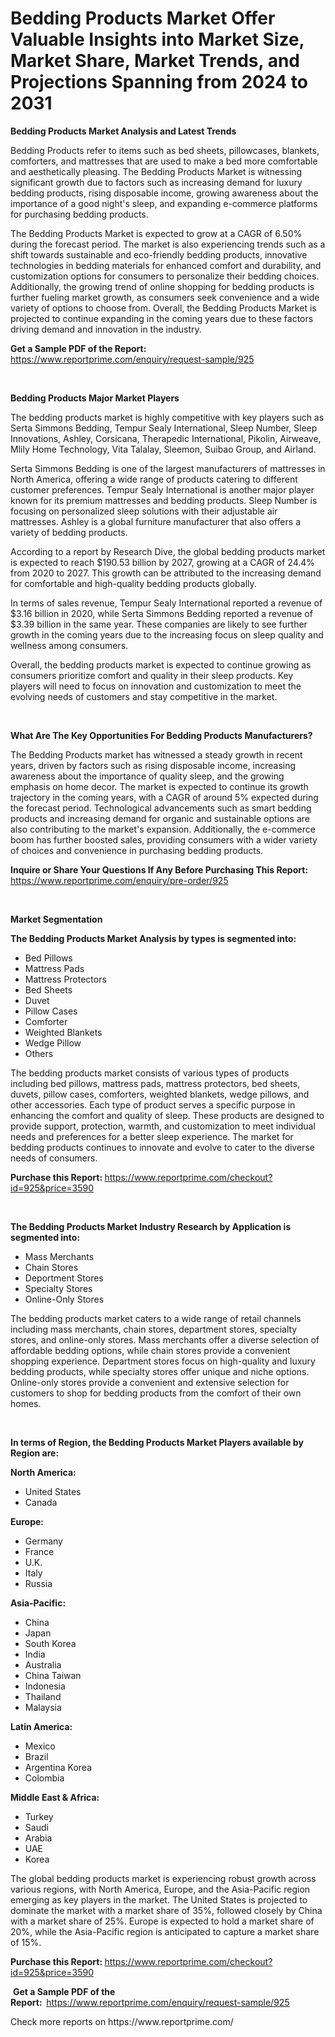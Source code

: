 <p><h1>Bedding Products Market Offer Valuable Insights into Market Size, Market Share, Market Trends, and Projections Spanning from 2024 to 2031</h1></p><p><strong>Bedding Products Market Analysis and Latest Trends</strong></p>
<p><p>Bedding Products refer to items such as bed sheets, pillowcases, blankets, comforters, and mattresses that are used to make a bed more comfortable and aesthetically pleasing. The Bedding Products Market is witnessing significant growth due to factors such as increasing demand for luxury bedding products, rising disposable income, growing awareness about the importance of a good night's sleep, and expanding e-commerce platforms for purchasing bedding products.</p><p>The Bedding Products Market is expected to grow at a CAGR of 6.50% during the forecast period. The market is also experiencing trends such as a shift towards sustainable and eco-friendly bedding products, innovative technologies in bedding materials for enhanced comfort and durability, and customization options for consumers to personalize their bedding choices. Additionally, the growing trend of online shopping for bedding products is further fueling market growth, as consumers seek convenience and a wide variety of options to choose from. Overall, the Bedding Products Market is projected to continue expanding in the coming years due to these factors driving demand and innovation in the industry.</p></p>
<p><strong>Get a Sample PDF of the Report:&nbsp;</strong> <a href="https://www.reportprime.com/enquiry/request-sample/925">https://www.reportprime.com/enquiry/request-sample/925</a></p>
<p>&nbsp;</p>
<p><strong>Bedding Products Major Market Players</strong></p>
<p><p>The bedding products market is highly competitive with key players such as Serta Simmons Bedding, Tempur Sealy International, Sleep Number, Sleep Innovations, Ashley, Corsicana, Therapedic International, Pikolin, Airweave, Mlily Home Technology, Vita Talalay, Sleemon, Suibao Group, and Airland. </p><p>Serta Simmons Bedding is one of the largest manufacturers of mattresses in North America, offering a wide range of products catering to different customer preferences. Tempur Sealy International is another major player known for its premium mattresses and bedding products. Sleep Number is focusing on personalized sleep solutions with their adjustable air mattresses. Ashley is a global furniture manufacturer that also offers a variety of bedding products. </p><p>According to a report by Research Dive, the global bedding products market is expected to reach $190.53 billion by 2027, growing at a CAGR of 24.4% from 2020 to 2027. This growth can be attributed to the increasing demand for comfortable and high-quality bedding products globally. </p><p>In terms of sales revenue, Tempur Sealy International reported a revenue of $3.16 billion in 2020, while Serta Simmons Bedding reported a revenue of $3.39 billion in the same year. These companies are likely to see further growth in the coming years due to the increasing focus on sleep quality and wellness among consumers. </p><p>Overall, the bedding products market is expected to continue growing as consumers prioritize comfort and quality in their sleep products. Key players will need to focus on innovation and customization to meet the evolving needs of customers and stay competitive in the market.</p></p>
<p>&nbsp;</p>
<p><strong>What Are The Key Opportunities For Bedding Products Manufacturers?</strong></p>
<p><p>The Bedding Products market has witnessed a steady growth in recent years, driven by factors such as rising disposable income, increasing awareness about the importance of quality sleep, and the growing emphasis on home decor. The market is expected to continue its growth trajectory in the coming years, with a CAGR of around 5% expected during the forecast period. Technological advancements such as smart bedding products and increasing demand for organic and sustainable options are also contributing to the market's expansion. Additionally, the e-commerce boom has further boosted sales, providing consumers with a wider variety of choices and convenience in purchasing bedding products.</p></p>
<p><strong>Inquire or Share Your Questions If Any Before Purchasing This Report:</strong> <a href="https://www.reportprime.com/enquiry/pre-order/925">https://www.reportprime.com/enquiry/pre-order/925</a></p>
<p>&nbsp;</p>
<p><strong>Market Segmentation</strong></p>
<p><strong>The Bedding Products Market Analysis by types is segmented into:</strong></p>
<p><ul><li>Bed Pillows</li><li>Mattress Pads</li><li>Mattress Protectors</li><li>Bed Sheets</li><li>Duvet</li><li>Pillow Cases</li><li>Comforter</li><li>Weighted Blankets</li><li>Wedge Pillow</li><li>Others</li></ul></p>
<p><p>The bedding products market consists of various types of products including bed pillows, mattress pads, mattress protectors, bed sheets, duvets, pillow cases, comforters, weighted blankets, wedge pillows, and other accessories. Each type of product serves a specific purpose in enhancing the comfort and quality of sleep. These products are designed to provide support, protection, warmth, and customization to meet individual needs and preferences for a better sleep experience. The market for bedding products continues to innovate and evolve to cater to the diverse needs of consumers.</p></p>
<p><strong>Purchase this Report:&nbsp;</strong><a href="https://www.reportprime.com/checkout?id=925&price=3590">https://www.reportprime.com/checkout?id=925&price=3590</a></p>
<p>&nbsp;</p>
<p><strong>The Bedding Products Market Industry Research by Application is segmented into:</strong></p>
<p><ul><li>Mass Merchants</li><li>Chain Stores</li><li>Deportment Stores</li><li>Specialty Stores</li><li>Online-Only Stores</li></ul></p>
<p><p>The bedding products market caters to a wide range of retail channels including mass merchants, chain stores, department stores, specialty stores, and online-only stores. Mass merchants offer a diverse selection of affordable bedding options, while chain stores provide a convenient shopping experience. Department stores focus on high-quality and luxury bedding products, while specialty stores offer unique and niche options. Online-only stores provide a convenient and extensive selection for customers to shop for bedding products from the comfort of their own homes.</p></p>
<p>&nbsp;</p>
<p><strong>In terms of Region, the Bedding Products Market Players available by Region are:</strong></p>
<p>
    <p> <strong> North America: </strong>
        <ul>
            <li>United States</li>
            <li>Canada</li>
        </ul>
        </p> 
    <p> <strong> Europe: </strong>
        <ul>
            <li>Germany</li>
            <li>France</li>
            <li>U.K.</li>
            <li>Italy</li>
            <li>Russia</li>
        </ul>
        </p> 
    <p> <strong> Asia-Pacific: </strong>
        <ul>
            <li>China</li>
            <li>Japan</li>
            <li>South Korea</li>
            <li>India</li>
            <li>Australia</li>
            <li>China Taiwan</li>
            <li>Indonesia</li>
            <li>Thailand</li>
            <li>Malaysia</li>
        </ul>
        </p> 
    <p> <strong> Latin America: </strong>
        <ul>
            <li>Mexico</li>
            <li>Brazil</li>
            <li>Argentina Korea</li>
            <li>Colombia</li>
        </ul>
        </p> 
    <p> <strong> Middle East & Africa: </strong>
        <ul>
            <li>Turkey</li>
            <li>Saudi</li>
            <li>Arabia</li>
            <li>UAE</li>
            <li>Korea</li>
        </ul>
    </p>
    </p>
<p><p>The global bedding products market is experiencing robust growth across various regions, with North America, Europe, and the Asia-Pacific region emerging as key players in the market. The United States is projected to dominate the market with a market share of 35%, followed closely by China with a market share of 25%. Europe is expected to hold a market share of 20%, while the Asia-Pacific region is anticipated to capture a market share of 15%.</p></p>
<p><strong>Purchase this Report: </strong><a href="https://www.reportprime.com/checkout?id=925&price=3590">https://www.reportprime.com/checkout?id=925&price=3590</a></p>
<p>&nbsp;<strong>Get a Sample PDF of the Report:&nbsp;&nbsp;</strong><a href="https://www.reportprime.com/enquiry/request-sample/925">https://www.reportprime.com/enquiry/request-sample/925</a></p>
<p><strong></strong></p>
<p>Check more reports on https://www.reportprime.com/</p>